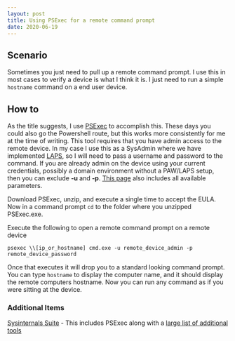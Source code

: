 ```yaml
---
layout: post
title: Using PSExec for a remote command prompt
date: 2020-06-19
---
```


## Scenario
Sometimes you just need to pull up a remote command prompt.  I use this in most cases to verify a device is what I think it is.  I just need to run a simple ``hostname`` command on a end user device.  
  
## How to
As the title suggests, I use [PSExec][1] to accomplish this.  These days you could also go the Powershell route, but this works more consistently for me at the time of writing. 
This tool requires that you have admin access to the remote device.  In my case I use this as a SysAdmin where we have implemented [LAPS][4], so I will need to pass a username and password to the command. 
If you are already admin on the device using your current credentials, possibly a domain environment without a PAW/LAPS setup, then you can exclude **-u** and **-p**. [This page][1] also includes all available parameters.  
  
Download PSExec, unzip, and execute a single time to accept the EULA. Now in a command prompt ``cd`` to the folder where you unzipped PSExec.exe.  
  
Execute the following to open a remote command prompt on a remote device
```
psexec \\[ip_or_hostname] cmd.exe -u remote_device_admin -p remote_device_password
```  
  
Once that executes it will drop you to a standard looking command prompt.  You can type ``hostname`` to display the computer name, and it should display the remote computers hostname. Now you can run any command as if you were sitting at the device.  
  
### Additional Items

[Sysinternals Suite][2] - This includes PSExec along with a [large list of additional tools][3]


[1]: https://docs.microsoft.com/en-us/sysinternals/downloads/psexec
[2]: https://download.sysinternals.com/files/SysinternalsSuite.zip
[3]: https://docs.microsoft.com/en-us/sysinternals/downloads/
[4]: https://www.microsoft.com/en-us/download/details.aspx?id=46899
